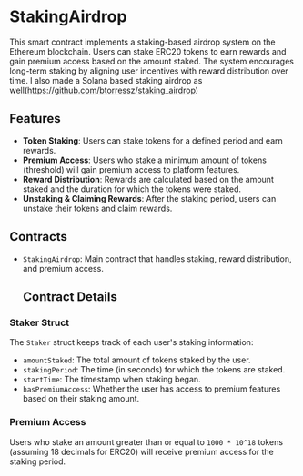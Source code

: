 # StakingAirdrop

This smart contract implements a staking-based airdrop system on the Ethereum blockchain. Users can stake ERC20 tokens to earn rewards and gain premium access based on the amount staked. The system encourages long-term staking by aligning user incentives with reward distribution over time. 
I also made a Solana based staking airdrop as well(https://github.com/btorressz/staking_airdrop) 

## Features

- **Token Staking**: Users can stake tokens for a defined period and earn rewards.
- **Premium Access**: Users who stake a minimum amount of tokens (threshold) will gain premium access to platform features.
- **Reward Distribution**: Rewards are calculated based on the amount staked and the duration for which the tokens were staked.
- **Unstaking & Claiming Rewards**: After the staking period, users can unstake their tokens and claim rewards.

## Contracts

- `StakingAirdrop`: Main contract that handles staking, reward distribution, and premium access.

  ## Contract Details

### Staker Struct

The `Staker` struct keeps track of each user's staking information:

- `amountStaked`: The total amount of tokens staked by the user.
- `stakingPeriod`: The time (in seconds) for which the tokens are staked.
- `startTime`: The timestamp when staking began.
- `hasPremiumAccess`: Whether the user has access to premium features based on their staking amount.

### Premium Access

Users who stake an amount greater than or equal to `1000 * 10^18` tokens (assuming 18 decimals for ERC20) will receive premium access for the staking period.
